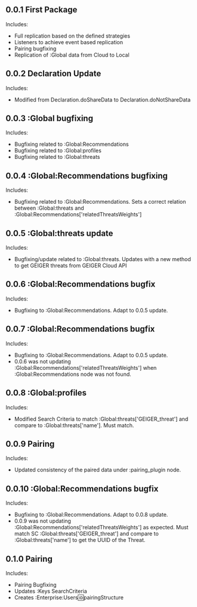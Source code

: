 ## 0.0.1 First Package

Includes:
- Full replication based on the defined strategies
- Listeners to achieve event based replication
- Pairing bugfixing
- Replication of :Global data from Cloud to Local 

## 0.0.2 Declaration Update

Includes:
- Modified from Declaration.doShareData to Declaration.doNotShareData

## 0.0.3 :Global bugfixing

Includes:
- Bugfixing related to :Global:Recommendations
- Bugfixing related to :Global:profiles
- Bugfixing related to :Global:threats

## 0.0.4 :Global:Recommendations bugfixing

Includes:
- Bugfixing related to :Global:Recommendations. Sets a correct relation between :Global:threats and :Global:Recommendations['relatedThreatsWeights']

## 0.0.5 :Global:threats update

Includes:
- Bugfixing/update related to :Global:threats. Updates with a new method to get GEIGER threats from GEIGER Cloud API

## 0.0.6 :Global:Recommendations bugfix

Includes:
- Bugfixing to :Global:Recommendations. Adapt to 0.0.5 update.

## 0.0.7 :Global:Recommendations bugfix

Includes:
- Bugfixing to :Global:Recommendations. Adapt to 0.0.5 update. 
- 0.0.6 was not updating :Global:Recommendations['relatedThreatsWeights'] when :Global:Recommendations node was not found.

## 0.0.8 :Global:profiles

Includes:
- Modified Search Criteria to match :Global:threats['GEIGER_threat'] and compare to :Global:threats['name']. Must match.

## 0.0.9 Pairing

Includes:
- Updated consistency of the paired data under :pairing_plugin node.

## 0.0.10 :Global:Recommendations bugfix

Includes:
- Bugfixing to :Global:Recommendations. Adapt to 0.0.8 update. 
- 0.0.9 was not updating :Global:Recommendations['relatedThreatsWeights'] as expected. Must match SC :Global:threats['GEIGER_threat'] and compare to :Global:threats['name'] to get the UUID of the Threat.

## 0.1.0 Pairing

Includes:
- Pairing Bugfixing
- Updates :Keys SearchCriteria
- Creates :Enterprise:Users:id:pairingStructure